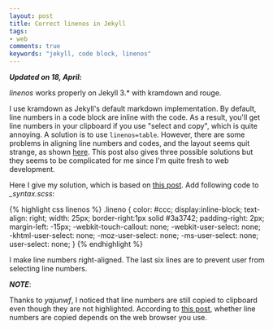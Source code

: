 ```yaml
---
layout: post
title: Correct linenos in Jekyll
tags:
- web
comments: true
keywords: "jekyll, code block, linenos"
---
```


***Updated on 18, April:***

*linenos* works properly on Jekyll 3.* with  kramdown and rouge.

I use kramdown as Jekyll's default markdown implementation. By default, line numbers in a code block are inline with the code. As a result, you'll get line numbers in your clipboard if you use "select and copy", which is quite annoying. A solution is to use `linenos=table`. However, there are some problems in aligning line numbers and codes, and the layout seems quit strange, as shown <a href="http://thanpol.as/jekyll/jekyll-code-highlight-and-line-numbers-problem-solved/">here</a>. This post also gives three possible solutions but they seems to be complicated for me since I'm quite fresh to web development.

Here I give my solution, which is based on <a href="http://botleg.com/stories/line-numbers-in-jekyll-code-blocks/">this post</a>. Add following code to *_syntax.scss*:

{% highlight css linenos %}
  .lineno { 
      color: #ccc; 
      display:inline-block; 
      text-align: right;
      width: 25px;
      border-right:1px solid #3a3742;
      padding-right: 2px;
      margin-left: -15px;
      -webkit-touch-callout: none;
      -webkit-user-select: none;
      -khtml-user-select: none;
      -moz-user-select: none;
      -ms-user-select: none;
      user-select: none;
  }
{% endhighlight %}

I make line numbers right-aligned. The last six lines are to prevent user from selecting line numbers.

***NOTE***:

Thanks to *yajunwf*, I noticed that line numbers are still copied to clipboard even though they are not highlighted. According to <a href="https://css-tricks.com/almanac/properties/u/user-select/">this post</a>, whether line numbers are copied depends on the web browser you use. 
